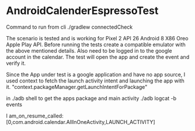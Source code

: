 # AndroidCalenderEspressoTest


Command to run from cli
./gradlew connectedCheck


The scenario is tested and is working for Pixel 2 API 26
Android 8  X86 Oreo Apple Play API.
Before running the tests create a compatible emulator with the above mentioned details.
Also need to be logged in to the google account in the calendar.
The test will open the app and create the event and verify it.

Since the App under test is a google application and have no app source, I used
context to fetch the launch activity intent and launching the app with it.
"context.packageManager.getLaunchIntentForPackage"

in ./adb shell   to get the apps package and main activity
./adb logcat -b events    

I am_on_resume_called: [0,com.android.calendar.AllInOneActivity,LAUNCH_ACTIVITY]
